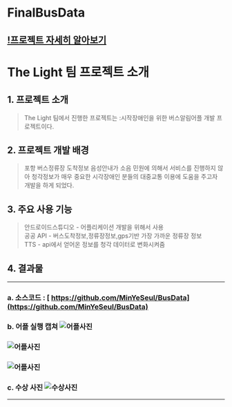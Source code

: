 # FinalBusData

## [!프로젝트 자세히 알아보기](https://joyfulbean.tistory.com/273?category=896186)


# The Light 팀 프로젝트 소개

## 1. 프로젝트 소개
>The Light 팀에서 진행한 프로젝트는 :시작장애인을 위한 버스알림어플 개발 프로젝트이다.
    
## 2. 프로젝트 개발 배경
>포항 버스정류장 도착정보 음성안내가 소음 민원에 의해서 서비스를 진행하지 않아 청각정보가 매우 중요한 시각장애인 분들의 대중교통 이용에 도움을 주고자 개발을 하게 되었다.

## 3. 주요 사용 기능
>안드로이드스튜디오 - 어플리케이션 개발을 위해서  사용<br>
>공공 API - 버스도착정보,정류장정보,gps기반 가장 가까운 정류장 정보<br>
>TTS - api에서 얻어온 정보를 청각 데이터로 변화시켜줌<br>


## 4. 결과물
---
### a. 소스코드 : [ https://github.com/MinYeSeul/BusData](https://github.com/MinYeSeul/BusData)
### b. 어플 실행 캡쳐 ![어플사진](https://img1.daumcdn.net/thumb/R1280x0/?scode=mtistory2&fname=https%3A%2F%2Fblog.kakaocdn.net%2Fdn%2Fd98ujy%2Fbtq4vQ1omMq%2FlKcpchEOy3yWePMBfbJ17k%2Fimg.png)
### ![어플사진](https://img1.daumcdn.net/thumb/R1280x0/?scode=mtistory2&fname=https%3A%2F%2Fblog.kakaocdn.net%2Fdn%2FlOiUP%2Fbtq4CjaCXHR%2FrXaUmTQuQ9ekRyo2LcbP2k%2Fimg.png)
### ![어플사진](https://img1.daumcdn.net/thumb/R1280x0/?scode=mtistory2&fname=https%3A%2F%2Fblog.kakaocdn.net%2Fdn%2FbZv6J9%2Fbtq4CN3BPmb%2FVeClw94ZQKA5ygvMM4lZy1%2Fimg.png)
### c. 수상 사진 ![수상사진](https://hgusight.github.io/assets/images/Ususang.JPG)
---
    
